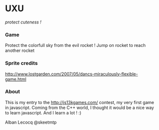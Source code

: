 UXU
===
*protect cuteness !*

### Game
Protect the colorfull sky from the evil rocket !
Jump on rocket to reach another rocket

### Sprite credits 
http://www.lostgarden.com/2007/05/dancs-miraculously-flexible-game.html

### About
This is my entry to the http://js13kgames.com/ contest, my very first game in javascript.
Coming from the C++ world, I thought it would be a nice way to learn javascript.
And I learn a lot ! :)


Alban Lecocq
@skeetmtp
